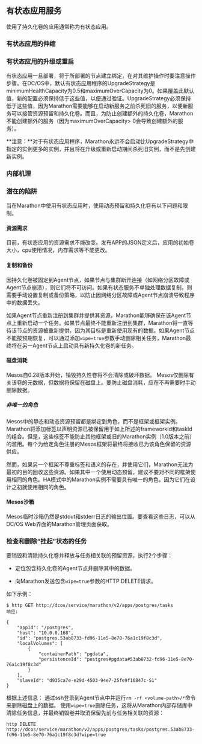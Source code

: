 ## 有状态应用服务

使用了持久化卷的应用通常称为有状态应用。

### 有状态应用的伸缩

### 有状态应用的升级或重启

有状态应用一旦部署，将于所部署的节点建立绑定，在对其维护操作时要注意操作步骤。在DC\/OS中，默认有状态应用程序的UpgradeStrategy是minimumHealthCapacity为0.5和maximumOverCapacity为0。如果覆盖此默认值，新的配置必须保持低于这些值，以便通过验证。UpgradeStrategy必须保持低于这些值，因为Marathon需要能够在启动新服务之前杀死旧的服务，以便新服务可以接管资源预留和持久化卷。而且，为防止创建额外的持久化卷，Marathon不能创建额外的服务（因为maximumOverCapacity&gt; 0会导致创建额外的服务）。

**注意：**对于有状态应用程序，Marathon永远不会启动比UpgradeStrategy中指定的实例更多的实例，并且将在升级或重新启动期间杀死旧实例，而不是先创建新实例。

### 内部机理

### 潜在的陷阱

当在Marathon中使用有状态应用时，使用动态预留和持久化卷有以下问题和限制。

#### 资源需求

目前，有状态应用的资源需求不能改变。发布APP的JSON定义后，应用的初始卷大小，cpu使用情况，内存需求等不能更改。

#### 复制和备份

因持久化卷被固定到Agent节点，如果节点与集群断开连接（如网络分区故障或Agent节点崩溃），则它们将不可访问。如果有状态服务不单独处理数据复制，则需要手动设置复制或备份策略，以防止因网络分区故障或Agent节点崩溃导致程序中的数据丢失。

如果Agent节点重新注册到集群并提供其资源，Marathon能够确保在该Agent节点上重新启动一个任务。如果节点最终不能重新注册到集群，Marathon将一直等待该节点的资源被重新提供，因为其目标是重新使用现有的数据。如果Agent节点不能按预期恢复，可以通过添加`wipe=true`参数手动删除相关任务，Marathon最终将在另一Agent节点上启动具有新持久化卷的新任务。

#### 磁盘消耗

Mesos自0.28版本开始，销毁持久性卷将不会清除或破坏数据。 Mesos仅删除有关该卷的元数据，但数据将保留在磁盘上。要防止磁盘消耗，应在不再需要时手动删除数据。

##### 非唯一的角色

Mesos中的静态和动态资源预留都是绑定到角色，而不是框架或框架实例。Marathon将添加标签以声明资源已被保留用于如上所述的frameworkId和taskId的组合。但是，这些标签不能防止其他框架或旧的Marathon实例（1.0版本之前）的滥用。每个为给定角色注册的Mesos框架将最终将接收已为该角色保留的资源供应。

然而，如果另一个框架不尊重标签和语义的存在，并使用它们，Marathon无法为最初的目的回收这些资源。如果其中一个使用动态预留，建议不要对不同的框架使用相同的角色。HA模式中的Marathon实例不需要具有唯一的角色，因为它们在设计之初就使用相同的角色。

#### Mesos沙箱

Mesos临时沙箱仍然是stdout和stderr日志的输出位置。要查看这些日志，可以从DC\/OS Web界面的Marathon管理页面获取。

### 检查和删除“挂起”状态的任务

要销毁和清除持久化卷并释放与任务相关联的预留资源，执行2个步骤：

* 定位包含持久化卷的Agent节点并删除其中的数据。

* 向Marathon发送包含`wipe=true`参数的HTTP DELETE请求。


如下示例：

```
$ http GET http://dcos/service/marathon/v2/apps/postgres/tasks 
响应: 

{ 
    "appId": "/postgres", 
    "host": "10.0.0.168", 
    "id": "postgres.53ab8733-fd96-11e5-8e70-76a1c19f8c3d", 
    "localVolumes": [ 
        { 
            "containerPath": "pgdata", 
            "persistenceId": "postgres#pgdata#53ab8732-fd96-11e5-8e70-76a1c19f8c3d" 
        } 
    ], 
    "slaveId": "d935ca7e-e29d-4503-94e7-25fe9f16847c-S1" 
}
```

根据上述信息：
通过ssh登录到Agent节点中并运行`rm -rf <volume-path>/*`命令来删除磁盘上的数据。
使用`wipe=true`删除任务，这将从Marathon内部存储库中清除任务信息，并最终销毁卷并取消保留先前与任务相关联的资源：

```
http DELETE http://dcos/service/marathon/v2/apps/postgres/tasks/postgres.53ab8733-fd96-11e5-8e70-76a1c19f8c3d?wipe=true
```

